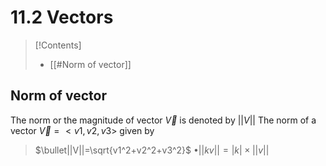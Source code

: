 # 11.2 Vectors
> [!Contents]
>- [[#Norm of vector]]
## Norm of vector
The norm or the magnitude of  vector $\vec{V}$ is  denoted by $||V||$ 
The norm of a vector $\vec{V}=<v1, v2 ,v3>$ given by
> $\bullet||V||=\sqrt{v1^2+v2^2+v3^2}$
> $\bullet||kv||=|k|\times||v||$

